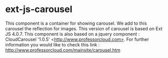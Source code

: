 # ext-js-carousel
This component is a container for showing carousel. We add to this carousel the reflection for images. This version of carousel is based on Ext JS 4.0.7. This component is also based on a jquery component : CloudCarousel '1.0.5' &lt;http://www.professorcloud.com>. For further information you would like to check this link : http://www.professorcloud.com/mainsite/carousel.htm
